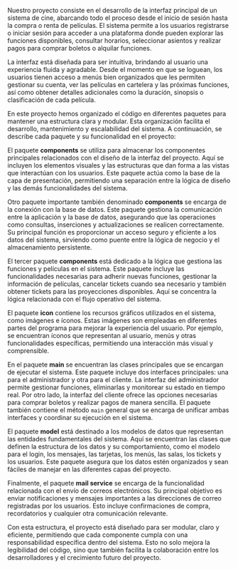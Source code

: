 Nuestro proyecto consiste en el desarrollo de la interfaz principal de un sistema de cine, abarcando todo el proceso desde el inicio de sesión hasta la compra o renta de películas. El sistema permite a los usuarios registrarse o iniciar sesión para acceder a una plataforma donde pueden explorar las funciones disponibles, consultar horarios, seleccionar asientos y realizar pagos para comprar boletos o alquilar funciones.

La interfaz está diseñada para ser intuitiva, brindando al usuario una experiencia fluida y agradable. Desde el momento en que se loguean, los usuarios tienen acceso a menús bien organizados que les permiten gestionar su cuenta, ver las películas en cartelera y las próximas funciones, así como obtener detalles adicionales como la duración, sinopsis o clasificación de cada película.


En este proyecto hemos organizado el código en diferentes paquetes para mantener una estructura clara y modular. Esta organización facilita el desarrollo, mantenimiento y escalabilidad del sistema. A continuación, se describe cada paquete y su funcionalidad en el proyecto:

El paquete **components** se utiliza para almacenar los componentes principales relacionados con el diseño de la interfaz del proyecto. Aquí se incluyen los elementos visuales y las estructuras que dan forma a las vistas que interactúan con los usuarios. Este paquete actúa como la base de la capa de presentación, permitiendo una separación entre la lógica de diseño y las demás funcionalidades del sistema.

Otro paquete importante también denominado **components** se encarga de la conexión con la base de datos. Este paquete gestiona la comunicación entre la aplicación y la base de datos, asegurando que las operaciones como consultas, inserciones y actualizaciones se realicen correctamente. Su principal función es proporcionar un acceso seguro y eficiente a los datos del sistema, sirviendo como puente entre la lógica de negocio y el almacenamiento persistente.

El tercer paquete **components** está dedicado a la lógica que gestiona las funciones y películas en el sistema. Este paquete incluye las funcionalidades necesarias para adherir nuevas funciones, gestionar la información de películas, cancelar tickets cuando sea necesario y también obtener tickets para las proyecciones disponibles. Aquí se concentra la lógica relacionada con el flujo operativo del sistema.

El paquete **icon** contiene los recursos gráficos utilizados en el sistema, como imágenes e íconos. Estas imágenes son empleadas en diferentes partes del programa para mejorar la experiencia del usuario. Por ejemplo, se encuentran íconos que representan al usuario, menús y otras funcionalidades específicas, permitiendo una interacción más visual y comprensible.

En el paquete **main** se encuentran las clases principales que se encargan de ejecutar el sistema. Este paquete incluye dos interfaces principales: una para el administrador y otra para el cliente. La interfaz del administrador permite gestionar funciones, eliminarlas y monitorear su estado en tiempo real. Por otro lado, la interfaz del cliente ofrece las opciones necesarias para comprar boletos y realizar pagos de manera sencilla. El paquete también contiene el método `main` general que se encarga de unificar ambas interfaces y coordinar su ejecución en el sistema.

El paquete **model** está destinado a los modelos de datos que representan las entidades fundamentales del sistema. Aquí se encuentran las clases que definen la estructura de los datos y su comportamiento, como el modelo para el login, los mensajes, las tarjetas, los menús, las salas, los tickets y los usuarios. Este paquete asegura que los datos estén organizados y sean fáciles de manejar en las diferentes capas del proyecto.

Finalmente, el paquete **mail service** se encarga de la funcionalidad relacionada con el envío de correos electrónicos. Su principal objetivo es enviar notificaciones y mensajes importantes a las direcciones de correo registradas por los usuarios. Esto incluye confirmaciones de compra, recordatorios y cualquier otra comunicación relevante.

Con esta estructura, el proyecto está diseñado para ser modular, claro y eficiente, permitiendo que cada componente cumpla con una responsabilidad específica dentro del sistema. Esto no solo mejora la legibilidad del código, sino que también facilita la colaboración entre los desarrolladores y el crecimiento futuro del proyecto.
